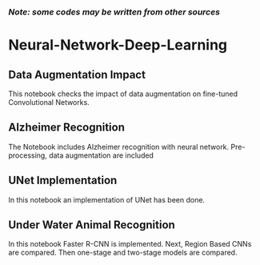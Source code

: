 ### *Note: some codes may be written from other sources*

# Neural-Network-Deep-Learning

## Data Augmentation Impact
This notebook checks the impact of data augmentation on fine-tuned Convolutional Networks.

## Alzheimer Recognition
The Notebook includes Alzheimer recognition with neural network. Pre-processing, data augmentation are included

## UNet Implementation
In this notebook an implementation of UNet has been done.

## Under Water Animal Recognition
In this notebook Faster R-CNN is implemented. Next, Region Based CNNs are compared. Then one-stage and two-stage models are compared.
